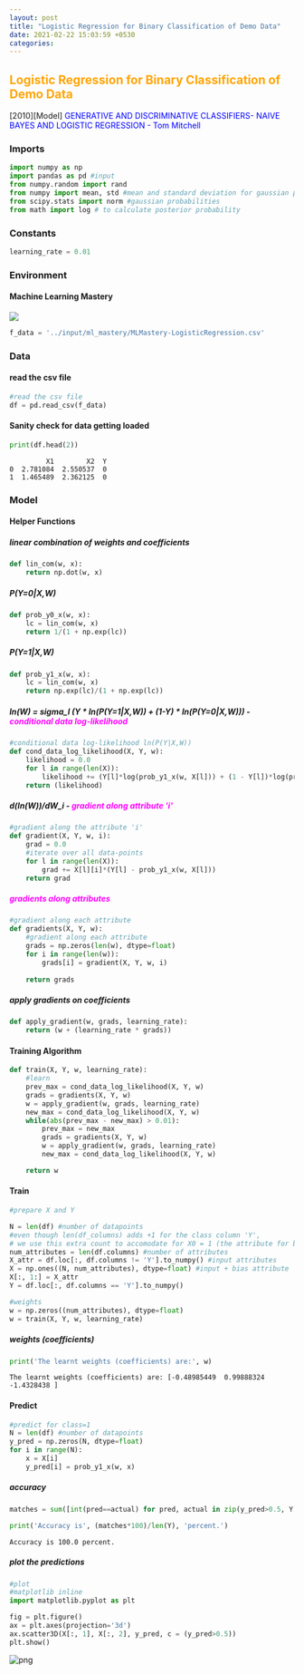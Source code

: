 ```yaml
---
layout: post
title: "Logistic Regression for Binary Classification of Demo Data"
date: 2021-02-22 15:03:59 +0530
categories:
---
```


## <font color="orange">Logistic Regression for Binary Classification of Demo Data</font>

[2010][Model] <font color='blue'>GENERATIVE AND DISCRIMINATIVE CLASSIFIERS- NAIVE BAYES AND LOGISTIC REGRESSION - Tom Mitchell</font>

### Imports


```python
import numpy as np
import pandas as pd #input
from numpy.random import rand
from numpy import mean, std #mean and standard deviation for gaussian probabilities
from scipy.stats import norm #gaussian probabilities
from math import log # to calculate posterior probability
```

### Constants


```python
learning_rate = 0.01
```

### Environment

#### Machine Learning Mastery

<img src="{{site.baseurl}}/assets/images/MLMastery-LogisticRegression.png">


```python
f_data = '../input/ml_mastery/MLMastery-LogisticRegression.csv'
```

### Data

#### read the csv file


```python
#read the csv file
df = pd.read_csv(f_data)
```

#### Sanity check for data getting loaded


```python
print(df.head(2))
```

             X1        X2  Y
    0  2.781084  2.550537  0
    1  1.465489  2.362125  0
    

### Model

#### Helper Functions

##### linear combination of weights and coefficients


```python
def lin_com(w, x):
    return np.dot(w, x)
```

##### P(Y=0|X,W)


```python
def prob_y0_x(w, x):
    lc = lin_com(w, x)
    return 1/(1 + np.exp(lc))
```

##### P(Y=1|X,W)


```python
def prob_y1_x(w, x):
    lc = lin_com(w, x)
    return np.exp(lc)/(1 + np.exp(lc))
```

##### ln(W) = sigma_l (Y * ln(P(Y=1|X,W)) + (1-Y) * ln(P(Y=0|X,W))) - <font color='magenta'>conditional data log-likelihood</font>


```python
#conditional data log-likelihood ln(P(Y|X,W))
def cond_data_log_likelihood(X, Y, w):
    likelihood = 0.0
    for l in range(len(X)):
        likelihood += (Y[l]*log(prob_y1_x(w, X[l])) + (1 - Y[l])*log(prob_y0_x(w, X[l])) )
    return (likelihood)
```

##### d(ln(W))/dW_i - <font color='magenta'>gradient along attribute 'i'</font>


```python
#gradient along the attribute 'i'
def gradient(X, Y, w, i):
    grad = 0.0
    #iterate over all data-points
    for l in range(len(X)):
        grad += X[l][i]*(Y[l] - prob_y1_x(w, X[l]))
    return grad
```

##### <font color='magenta'>gradients along attributes</font>


```python
#gradient along each attribute
def gradients(X, Y, w):
    #gradient along each attribute
    grads = np.zeros(len(w), dtype=float)
    for i in range(len(w)):
        grads[i] = gradient(X, Y, w, i)
        
    return grads
```

##### apply gradients on coefficients


```python
def apply_gradient(w, grads, learning_rate):
    return (w + (learning_rate * grads))
```

#### Training Algorithm


```python
def train(X, Y, w, learning_rate):
    #learn
    prev_max = cond_data_log_likelihood(X, Y, w)
    grads = gradients(X, Y, w)
    w = apply_gradient(w, grads, learning_rate)
    new_max = cond_data_log_likelihood(X, Y, w)
    while(abs(prev_max - new_max) > 0.01):
        prev_max = new_max
        grads = gradients(X, Y, w)
        w = apply_gradient(w, grads, learning_rate)
        new_max = cond_data_log_likelihood(X, Y, w)

    return w
```

#### Train


```python
#prepare X and Y

N = len(df) #number of datapoints
#even though len(df_columns) adds +1 for the class column 'Y',
# we use this extra count to accomodate for X0 = 1 (the attribute for bias)
num_attributes = len(df.columns) #number of attributes
X_attr = df.loc[:, df.columns != 'Y'].to_numpy() #input attributes
X = np.ones((N, num_attributes), dtype=float) #input + bias attribute
X[:, 1:] = X_attr
Y = df.loc[:, df.columns == 'Y'].to_numpy()

#weights
w = np.zeros((num_attributes), dtype=float)
w = train(X, Y, w, learning_rate)
```

##### weights (coefficients)


```python
print('The learnt weights (coefficients) are:', w)
```

    The learnt weights (coefficients) are: [-0.48985449  0.99888324 -1.4328438 ]
    

#### Predict


```python
#predict for class=1
N = len(df) #number of datapoints
y_pred = np.zeros(N, dtype=float)
for i in range(N):
    x = X[i]
    y_pred[i] = prob_y1_x(w, x)
```

##### accuracy


```python
matches = sum([int(pred==actual) for pred, actual in zip(y_pred>0.5, Y.reshape(len(Y))>0)])
```


```python
print('Accuracy is', (matches*100)/len(Y), 'percent.')
```

    Accuracy is 100.0 percent.
    

##### plot the predictions


```python
#plot
#matplotlib inline
import matplotlib.pyplot as plt

fig = plt.figure()
ax = plt.axes(projection='3d')
ax.scatter3D(X[:, 1], X[:, 2], y_pred, c = (y_pred>0.5))
plt.show()
```


    
![png]({{site.baseurl}}/assets/images/MLMastery-LogisticRegression-Prediction.png)
    



```python

```
